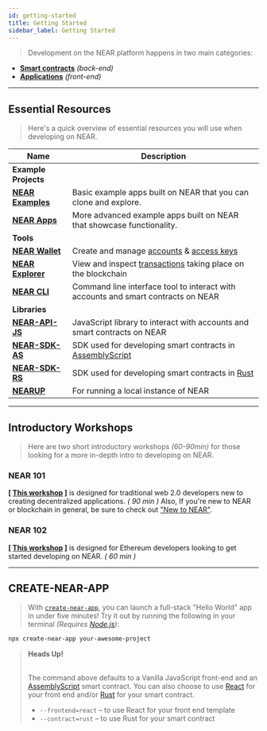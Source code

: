 ```yaml
---
id: getting-started
title: Getting Started
sidebar_label: Getting Started
---
```


> Development on the NEAR platform happens in two main categories:

- **[Smart contracts](/docs/develop/contracts/overview)** _(back-end)_
- **[Applications](/docs/api/naj-overview)** _(front-end)_

---

## Essential Resources

> Here's a quick overview of essential resources you will use when developing on NEAR.

| Name                                                   | Description                                                                                              |
| ------------------------------------------------------ | -------------------------------------------------------------------------------------------------------- |
| **Example Projects**                                   |                                                                                                          |
| **[NEAR Examples](https://near.dev)**                  | Basic example apps built on NEAR that you can clone and explore.                                         |
| **[NEAR Apps](https://github.com/near-apps)**          | More advanced example apps built on NEAR that showcase functionality.                                    |
| **Tools**                                              |                                                                                                          |
| **[NEAR Wallet](/docs/tools/near-wallet)**             | Create and manage [accounts](/docs/concepts/account) & [access keys](/docs/concepts/account#access-keys) |
| **[NEAR Explorer](/docs/tools/near-explorer)**         | View and inspect [transactions](/docs/concepts/transaction) taking place on the blockchain               |
| **[NEAR CLI](/docs/tools/near-cli)**                   | Command line interface tool to interact with accounts and smart contracts on NEAR                        |
| **Libraries**                                          |                                                                                                          |
| **[NEAR-API-JS](/docs/develop/front-end/near-api-js)** | JavaScript library to interact with accounts and smart contracts on NEAR                                 |
| **[NEAR-SDK-AS](https://github.com/near/near-sdk-as)** | SDK used for developing smart contracts in [AssemblyScript](https://www.assemblyscript.org/)             |
| **[NEAR-SDK-RS](https://github.com/near/near-sdk-rs)** | SDK used for developing smart contracts in [Rust](https://www.rust-lang.org/)                            |
| **[NEARUP](https://github.com/near/nearup)**           | For running a local instance of NEAR                                                                     |

---

## Introductory Workshops

> Here are two short introductory workshops _(60-90min)_ for those looking for a more in-depth intro to developing on NEAR.

### NEAR 101

**[ [This workshop](https://bit.ly/near-101) ]** is designed for traditional web 2.0 developers new to creating decentralized applications. _( 90 min )_ Also, If you're new to NEAR or blockchain in general, be sure to check out ["New to NEAR"](/docs/concepts/new-to-near).

### NEAR 102

**[ [This workshop](https://bit.ly/near-102) ]** is designed for Ethereum developers looking to get started developing on NEAR. _( 60 min )_

---

## CREATE-NEAR-APP

> With [`create-near-app`](https://github.com/near/create-near-app), you can launch a full-stack "Hello World" app in under five minutes! Try it out by running the following in your terminal _(Requires [Node.js](https://nodejs.org/en/))_:

```bash
npx create-near-app your-awesome-project
```

<blockquote class="warning">
<strong>Heads Up!</strong><br><br>

The command above defaults to a Vanilla JavaScript front-end and an [AssemblyScript](https://www.assemblyscript.org/) smart contract. You can also choose to use [React](https://reactjs.org/) for your front end and/or [Rust](https://www.rust-lang.org/) for your smart contract.

- `--frontend=react` – to use React for your front end template
- `--contract=rust` – to use Rust for your smart contract

</blockquote>

